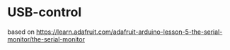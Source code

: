 # USB-control
based on https://learn.adafruit.com/adafruit-arduino-lesson-5-the-serial-monitor/the-serial-monitor
